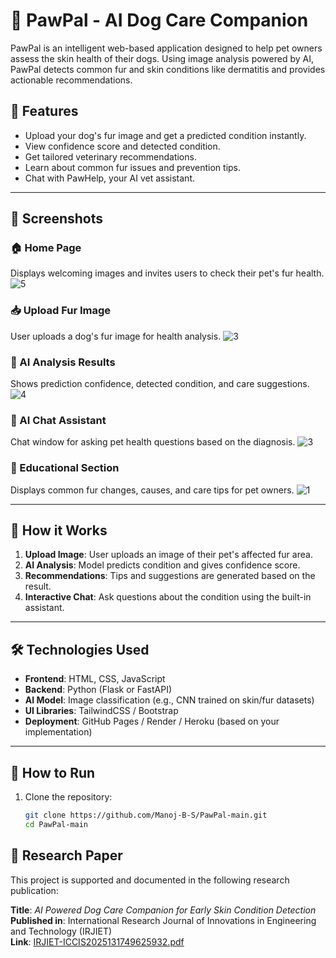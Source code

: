 # 🐾 PawPal - AI Dog Care Companion

PawPal is an intelligent web-based application designed to help pet owners assess the skin health of their dogs. Using image analysis powered by AI, PawPal detects common fur and skin conditions like dermatitis and provides actionable recommendations.

## 🌟 Features

- Upload your dog's fur image and get a predicted condition instantly.
- View confidence score and detected condition.
- Get tailored veterinary recommendations.
- Learn about common fur issues and prevention tips.
- Chat with PawHelp, your AI vet assistant.

---

## 📸 Screenshots

### 🏠 Home Page
Displays welcoming images and invites users to check their pet's fur health.
![5](https://github.com/user-attachments/assets/3237cffe-64ca-488f-846b-3902c10d4bec)

### 📥 Upload Fur Image
User uploads a dog's fur image for health analysis.
![3](https://github.com/user-attachments/assets/dbb7d5bd-96b9-4225-abef-ab6602b8220b)

### 🧠 AI Analysis Results
Shows prediction confidence, detected condition, and care suggestions.
![4](https://github.com/user-attachments/assets/b01e35fc-1789-429c-ad09-a696f9e1412a)

### 🤖 AI Chat Assistant
Chat window for asking pet health questions based on the diagnosis.
![3](https://github.com/user-attachments/assets/68da44bb-c88f-4d72-8ef0-b74975a57dfd)

### 📘 Educational Section
Displays common fur changes, causes, and care tips for pet owners.
![1](https://github.com/user-attachments/assets/148bb341-5d78-4cb4-a4e1-ad8020316fb0)


---

## 🚀 How it Works

1. **Upload Image**: User uploads an image of their pet's affected fur area.
2. **AI Analysis**: Model predicts condition and gives confidence score.
3. **Recommendations**: Tips and suggestions are generated based on the result.
4. **Interactive Chat**: Ask questions about the condition using the built-in assistant.

---

## 🛠️ Technologies Used

- **Frontend**: HTML, CSS, JavaScript
- **Backend**: Python (Flask or FastAPI)
- **AI Model**: Image classification (e.g., CNN trained on skin/fur datasets)
- **UI Libraries**: TailwindCSS / Bootstrap
- **Deployment**: GitHub Pages / Render / Heroku (based on your implementation)

---

## 📂 How to Run

1. Clone the repository:
   ```bash
   git clone https://github.com/Manoj-B-S/PawPal-main.git
   cd PawPal-main

## 📄 Research Paper

This project is supported and documented in the following research publication:

**Title**: *AI Powered Dog Care Companion for Early Skin Condition Detection*  
**Published in**: International Research Journal of Innovations in Engineering and Technology (IRJIET)  
**Link**: [IRJIET-ICCIS2025131749625932.pdf](https://irjiet.com/common_src/article_file/IRJIET-ICCIS2025131749625932.pdf)

